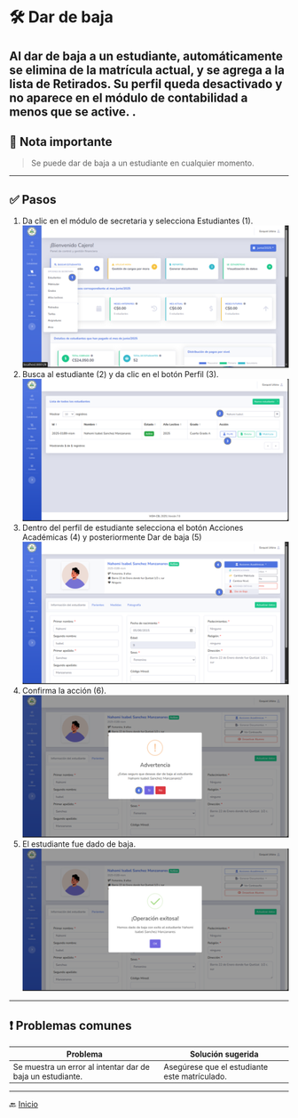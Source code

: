 # 🛠️ Dar de baja

Al dar de baja a un estudiante, automáticamente se elimina de la matrícula actual, y se agrega a la lista de Retirados.
Su perfil queda desactivado y no aparece en el módulo de contabilidad a menos que se active.
.
---

## 📝 Nota importante

> Se puede dar de baja a un estudiante en cualquier momento.
---

## ✅ Pasos

1. Da clic en el módulo de secretaria y selecciona Estudiantes (1).
   ![Ir al listado](../../assets/Cambio%20de%20matricula/Cambio1.png)
2. Busca al estudiante (2) y da clic en el botón Perfil (3).
   ![Ir al listado](../../assets/Dar%20de%20baja/Baja2.png)
3. Dentro del perfil de estudiante selecciona el botón Acciones Académicas (4) y posteriormente Dar de baja (5)
   ![Ir al listado](../../assets/Dar%20de%20baja/Baja1.png)
4. Confirma la acción (6).
   ![Ir al listado](../../assets/Dar%20de%20baja/Baja3.png)
5. El estudiante fue dado de baja.
   ![Ir al listado](../../assets/Dar%20de%20baja/Baja4.png)

---

## ❗ Problemas comunes

| Problema                                                   | Solución sugerida                             |
|------------------------------------------------------------|-----------------------------------------------|
| Se muestra un error al intentar dar de baja un estudiante. | Asegúrese que el estudiante este matrículado. |

---
🔙 [Inicio](../../Index.md)





